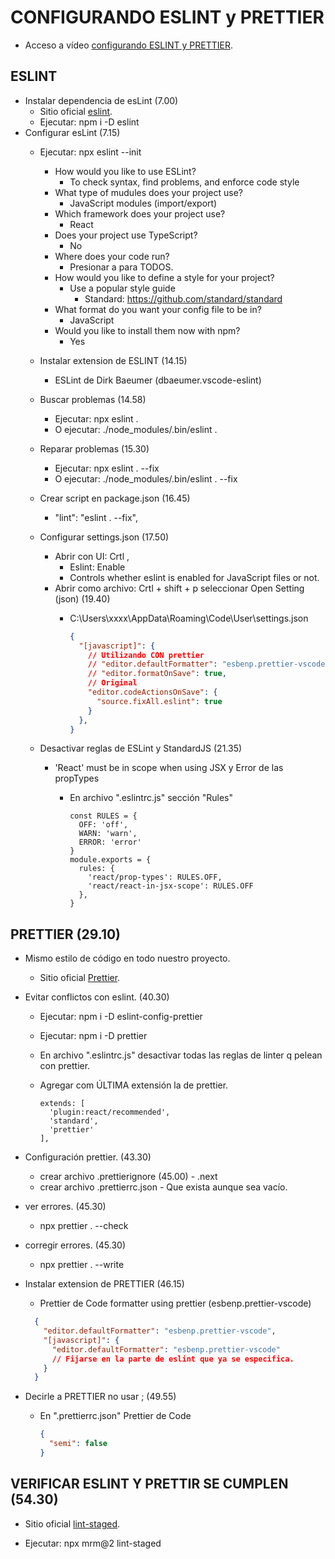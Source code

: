 # CONFIGURANDO ESLINT y PRETTIER
- Acceso a vídeo  [configurando ESLINT y PRETTIER](https://www.youtube.com/watch?v=EEDRcolSHms).

## ESLINT

- Instalar dependencia de esLint (7.00)
  - Sitio oficial [eslint](https://eslint.org/).
  - Ejecutar: npm i -D eslint
- Configurar esLint (7.15)
  - Ejecutar: npx eslint --init
	  - How would you like to use ESLint?
	    - To check syntax, find problems, and enforce code style
    - What type of mudules does your project use?
	    - JavaScript modules (import/export)
    - Which framework does your project use?
	    - React
    - Does your project use TypeScript?
	    - No
    - Where does your code run?
	    - Presionar a para TODOS.
    - How would you like to define a style for your project?
	    - Use a popular style guide
	      - Standard: https://github.com/standard/standard
    - What format do you want your config file to be in?
	    - JavaScript
    - Would you like to install them now with npm?
	    - Yes
  - Instalar extension de ESLINT (14.15)
	  - ESLint de Dirk Baeumer (dbaeumer.vscode-eslint)
  - Buscar problemas (14.58)
	  - Ejecutar: npx eslint .
	  - O ejecutar: ./node_modules/.bin/eslint .
  - Reparar problemas (15.30)
	  - Ejecutar: npx eslint . --fix
	  - O ejecutar: ./node_modules/.bin/eslint . --fix
  - Crear script en package.json (16.45)
	  - "lint": "eslint . --fix",
  - Configurar settings.json (17.50)
	  - Abrir con UI: Crtl ,
	    - Eslint: Enable
	    - Controls whether eslint is enabled for JavaScript files or not.
	  - Abrir como archivo: Crtl + shift + p seleccionar Open Setting (json) (19.40)
	    - C:\Users\xxxx\AppData\Roaming\Code\User\settings.json

          ```json
          {
            "[javascript]": {
              // Utilizando CON prettier
              // "editor.defaultFormatter": "esbenp.prettier-vscode",
              // "editor.formatOnSave": true,
              // Original
              "editor.codeActionsOnSave": {
                "source.fixAll.eslint": true
              }
            },
          }
          ```

  - Desactivar reglas de ESLint y StandardJS (21.35)
	  - 'React' must be in scope when using JSX y Error de las propTypes
	    - En archivo ".eslintrc.js" sección "Rules"

          ```
          const RULES = {
            OFF: 'off',
            WARN: 'warn',
            ERROR: 'error'
          }
          module.exports = {
            rules: {
              'react/prop-types': RULES.OFF,
              'react/react-in-jsx-scope': RULES.OFF
            },
          }
          ```

## PRETTIER (29.10)

- Mismo estilo de código en todo nuestro proyecto.
  - Sitio oficial [Prettier](https://prettier.io/).
- Evitar conflictos con eslint. (40.30)
  - Ejecutar: npm i -D eslint-config-prettier
  - Ejecutar: npm i -D prettier
  - En archivo ".eslintrc.js" desactivar todas las reglas de linter q pelean con prettier.
  - Agregar com ÚLTIMA extensión la de prettier.

    ```
    extends: [
      'plugin:react/recommended',
      'standard',
      'prettier'
    ],

    ```

- Configuración prettier. (43.30)
  - crear archivo .prettierignore (45.00)
	    - .next
  - crear archivo .prettierrc.json
	    - Que exista aunque sea vacío.
- ver errores. (45.30)
  - npx prettier . --check
- corregir errores. (45.30)
  - npx prettier . --write
- Instalar extension de PRETTIER (46.15)
	- Prettier de Code formatter using prettier (esbenp.prettier-vscode)

  ```json
    {
      "editor.defaultFormatter": "esbenp.prettier-vscode",
      "[javascript]": {
        "editor.defaultFormatter": "esbenp.prettier-vscode"
        // Fijarse en la parte de eslint que ya se especifica.
      }
    }
  ```

- Decirle a PRETTIER no usar ; (49.55)
	- En ".prettierrc.json" Prettier de Code 
  
      ```json
      {
        "semi": false
      }
      ```

## VERIFICAR ESLINT Y PRETTIR SE CUMPLEN (54.30)

- Sitio oficial [lint-staged](https://github.com/okonet/lint-staged).

- Ejecutar: npx mrm@2 lint-staged
